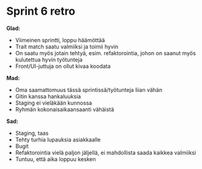 # Sprint 6 retro

**Glad:**
- Viimeinen sprintti, loppu häämöttää
- Trait match saatu valmiiksi ja toimii hyvin
- On saatu myös jotain tehtyä, esim. refaktorointia, johon on saanut myös kulutettua hyvin työtunteja
- Front/UI-juttuja on ollut kivaa koodata

**Mad:**
- Oma saamattomuus tässä sprintissä/työtunteja liian vähän
- Gitin kanssa hankaluuksia
- Staging ei vieläkään kunnossa
- Ryhmän kokonaisaikaansaanti vähäistä

**Sad:**
- Staging, taas
- Tehty turhia lupauksia asiakkaalle
- Bugit
- Refaktorointia vielä paljon jäljellä, ei mahdollista saada kaikkea valmiiksi
- Tuntuu, että aika loppuu kesken
